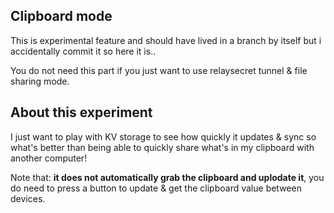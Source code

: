 ## Clipboard mode

This is experimental feature and should have lived in a branch by itself but i accidentally commit it so here it is.. 

You do not need this part if you just want to use relaysecret tunnel & file sharing mode.

## About this experiment

I just want to play with KV storage to see how quickly it updates & sync so what's better than being able to quickly share what's in my clipboard with another computer! 

Note that: **it does not automatically grab the clipboard and uplodate it**, you do need to press a button to update & get the clipboard value between devices.
